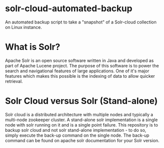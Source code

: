 # solr-cloud-automated-backup
An automated backup script to take a "snapshot" of a Solr-cloud collection on Linux instance. 

# What is Solr?
Apache Solr is an open source software written in Java and developed as part of Apache Lucene project. 
The purpose of this software is to power the search and navigational features of large applications.
One of it's major features which makes this possible is the indexing of data to allow quicker retrieval.

# Solr Cloud versus Solr (Stand-alone)
Solr cloud is a distributed architecture with multiple nodes and typically a multi-node zookeeper cluster. 
A stand-alone solr implementation is a single node with solr running on it and is a single point failure. 
This repository is to backup solr cloud and not solr stand-alone implementation - to do so, simply execute the back-up command on the single node. 
The back-up command can be found on apache solr documentation for your Solr version. 
